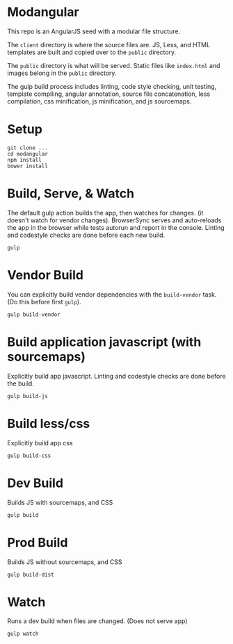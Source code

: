 # Modangular
This repo is an AngularJS seed with a modular file structure.

The `client` directory is where the source files are. JS, Less, and HTML templates are built
and copied over to the `public` directory.

The `public` directory is what will be served. Static files like `index.html` and images belong in the `public` directory.

The gulp build process includes linting, code style checking, unit testing, template compiling, angular annotation, source file concatenation,
less compilation, css minification, js minification, and js sourcemaps.


# Setup
```
git clone ...
cd modangular
npm install
bower install
```

# Build, Serve, & Watch
The default gulp action builds the app, then watches for changes. (it doesn't watch for vendor changes). BrowserSync serves and auto-reloads
the app in the browser while tests autorun and report in the console.
Linting and codestyle checks are done before each new build.
```
gulp
```

# Vendor Build
You can explicitly build vendor dependencies with the `build-vendor` task. (Do this before first `gulp`).
```
gulp build-vendor
```

# Build application javascript (with sourcemaps)
Explicitly build app javascript. Linting and codestyle checks are done before the build.
```
gulp build-js
```

# Build less/css
Explicitly build app css
```
gulp build-css
```

# Dev Build
Builds JS with sourcemaps, and CSS
```
gulp build
```

# Prod Build
Builds JS without sourcemaps, and CSS
```
gulp build-dist
```

# Watch
Runs a dev build when files are changed. (Does not serve app)
```
gulp watch
```



